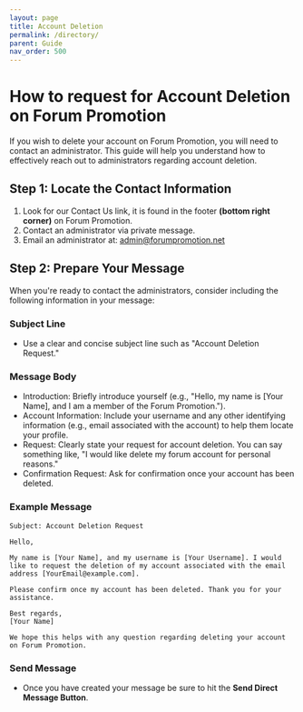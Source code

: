 ```yaml
---
layout: page
title: Account Deletion
permalink: /directory/
parent: Guide
nav_order: 500
---
```


# How to request for Account Deletion on Forum Promotion

If you wish to delete your account on Forum Promotion, you will need to contact an administrator. This guide will help you understand how to effectively reach out to administrators regarding account deletion.

## Step 1: Locate the Contact Information

1. Look for our Contact Us link, it is found in the footer **(bottom right corner)** on Forum Promotion.
2. Contact an administrator via private message.
3. Email an administrator at: admin@forumpromotion.net

## Step 2: Prepare Your Message

When you're ready to contact the administrators, consider including the following information in your message:

### Subject Line

- Use a clear and concise subject line such as "Account Deletion Request."

### Message Body

- Introduction: Briefly introduce yourself (e.g., "Hello, my name is [Your Name], and I am a member of the Forum Promotion.").
- Account Information: Include your username and any other identifying information (e.g., email associated with the account) to help them locate your profile.
- Request: Clearly state your request for account deletion. You can say something like, "I would like delete my forum account for personal reasons."
- Confirmation Request: Ask for confirmation once your account has been deleted.

### Example Message

```
Subject: Account Deletion Request

Hello,

My name is [Your Name], and my username is [Your Username]. I would like to request the deletion of my account associated with the email address [YourEmail@example.com].

Please confirm once my account has been deleted. Thank you for your assistance.

Best regards,
[Your Name]

We hope this helps with any question regarding deleting your account on Forum Promotion.
```

### Send Message

- Once you have created your message be sure to hit the **Send Direct Message Button**.